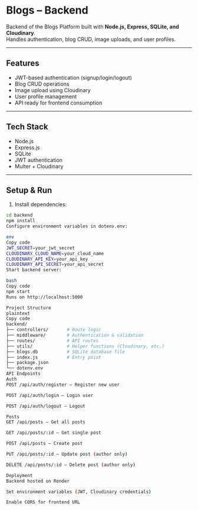 

# Blogs – Backend

Backend of the Blogs Platform built with **Node.js, Express, SQLite, and Cloudinary**.  
Handles authentication, blog CRUD, image uploads, and user profiles.

---

## Features
- JWT-based authentication (signup/login/logout)
- Blog CRUD operations
- Image upload using Cloudinary
- User profile management
- API ready for frontend consumption

---

## Tech Stack
- Node.js
- Express.js
- SQLite
- JWT authentication
- Multer + Cloudinary

---

## Setup & Run

1. Install dependencies:
```bash
cd backend
npm install
Configure environment variables in dotenv.env:

env
Copy code
JWT_SECRET=your_jwt_secret
CLOUDINARY_CLOUD_NAME=your_cloud_name
CLOUDINARY_API_KEY=your_api_key
CLOUDINARY_API_SECRET=your_api_secret
Start backend server:

bash
Copy code
npm start
Runs on http://localhost:5000

Project Structure
plaintext
Copy code
backend/
├── controllers/       # Route logic
├── middleware/        # Authentication & validation
├── routes/            # API routes
├── utils/             # Helper functions (Cloudinary, etc.)
├── blogs.db           # SQLite database file
├── index.js           # Entry point
├── package.json
└── dotenv.env
API Endpoints
Auth
POST /api/auth/register – Register new user

POST /api/auth/login – Login user

POST /api/auth/logout – Logout

Posts
GET /api/posts – Get all posts

GET /api/posts/:id – Get single post

POST /api/posts – Create post

PUT /api/posts/:id – Update post (author only)

DELETE /api/posts/:id – Delete post (author only)

Deployment
Backend hosted on Render

Set environment variables (JWT, Cloudinary credentials)

Enable CORS for frontend URL
